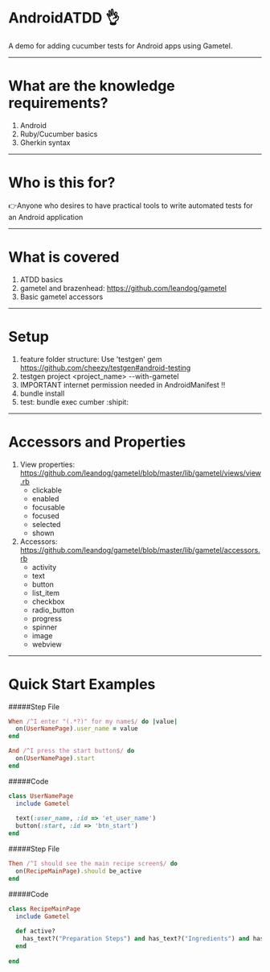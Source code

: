 AndroidATDD :ok_hand:
==================

A demo for adding cucumber tests for Android apps using Gametel.

-----------------
What are the knowledge requirements?
==================
1. Android
2. Ruby/Cucumber basics
3. Gherkin syntax

-----------------
Who is this for?
==================
:point_right:Anyone who desires to have practical tools to write automated tests for an Android application

-----------------
What is covered
==================
1. ATDD basics
2. gametel and brazenhead: https://github.com/leandog/gametel
3. Basic gametel accessors  

-----------------
Setup
==================
1. feature folder structure: Use 'testgen' gem https://github.com/cheezy/testgen#android-testing
2. testgen project <project_name> --with-gametel
3. IMPORTANT internet permission needed in AndroidManifest :bangbang:
4. bundle install
5. test: bundle exec cumber :shipit:

-----------------
Accessors and Properties
==================
1. View properties: https://github.com/leandog/gametel/blob/master/lib/gametel/views/view.rb
	* clickable
	* enabled
	* focusable
	* focused
	* selected
	* shown
2. Accessors: https://github.com/leandog/gametel/blob/master/lib/gametel/accessors.rb
	* activity
	* text
	* button
	* list_item
	* checkbox
	* radio_button
	* progress
	* spinner
	* image
	* webview
	
-----------------
Quick Start Examples
==================

#####Step File
```ruby
When /^I enter "(.*?)" for my name$/ do |value|
  on(UserNamePage).user_name = value
end

And /^I press the start button$/ do
  on(UserNamePage).start
end
```
#####Code
```ruby
class UserNamePage
  include Gametel
  
  text(:user_name, :id => 'et_user_name')
  button(:start, :id => 'btn_start')
end
```
#####Step File
```ruby
Then /^I should see the main recipe screen$/ do
  on(RecipeMainPage).should be_active
end
```
#####Code
```ruby
class RecipeMainPage
  include Gametel
   
  def active?
    has_text?("Preparation Steps") and has_text?("Ingredients") and has_text?("Cooking and Serving")
  end
 
end
```
